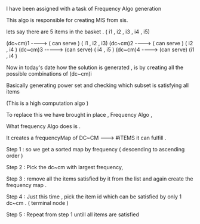 I have been assigned with a task of Frequency Algo generation 

This algo is responsible for creating MIS from sis. 

lets say there are 5 items in the basket . ( i1 , i2 , i3 , i4 , i5)

(dc~cm)1 ----> ( can serve ) ( i1 , i2 , i3) 
(dc~cm)2 ----> ( can serve ) ( i2 , i4 ) 
(dc~cm)3 -----> (can serve) ( i4 , i5 ) 
(dc~cm)4 ----> (can serve) (i1 , i4 ) 

Now in today's date how the solution is generated , is by creating all the possible combinations of (dc~cm)i 

Basically generating power set and checking which subset is satisfying all items 

(This is a high computation algo ) 


To replace this we have brought in place , Frequency Algo , 

What frequency Algo does is . 

It creates a frequencyMap of 
DC~CM ---> #iTEMS it can fulfill . 

Step 1 : 
so we get a sorted map by frequency ( descending to ascending order ) 

Step 2 : 
Pick the dc~cm with largest frequency, 

Step 3 : 
remove all the items satisfied by it from the list and again create the frequency map . 

Step 4 :
Just this time , pick the item id which can be satisfied by only 1 dc~cm . ( terminal node ) 

Step 5 : Repeat from step 1 untill all items are satisfied  
